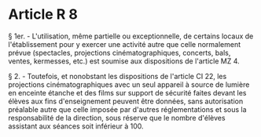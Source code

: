 # Article R 8

§ 1er. - L'utilisation, même partielle ou exceptionnelle, de certains locaux de l'établissement pour y exercer une activité autre que celle normalement prévue (spectacles, projections cinématographiques, concerts, bals, ventes, kermesses, etc.) est soumise aux dispositions de l'article MZ 4.

§ 2. - Toutefois, et nonobstant les dispositions de l'article CI 22, les projections cinématographiques avec un seul appareil à source de lumière en enceinte étanche et des films sur support de sécurité faites devant les élèves aux fins d'enseignement peuvent être données, sans autorisation préalable autre que celle imposée par d'autres réglementations et sous la responsabilité de la direction, sous réserve que le nombre d'élèves assistant aux séances soit inférieur à 100.
